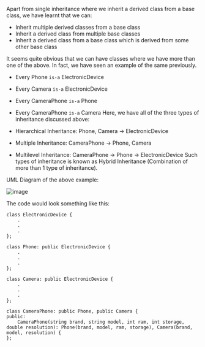 Apart from single inheritance where we inherit a derived class from a base class, we have learnt that we can:

- Inherit multiple derived classes from a base class
- Inherit a derived class from multiple base classes
- Inherit a derived class from a base class which is derived from some other base class

It seems quite obvious that we can have classes where we have more than one of the above. In fact, we have seen an example of the same previously.

- Every Phone `is-a` ElectronicDevice
- Every Camera `is-a` ElectronicDevice
- Every CameraPhone `is-a` Phone
- Every CameraPhone `is-a` Camera
Here, we have all of the three types of inheritance discussed above:

- Hierarchical Inheritance: Phone, Camera -> ElectronicDevice
- Multiple Inheritance: CameraPhone -> Phone, Camera
- Multilevel Inheritance: CameraPhone -> Phone -> ElectronicDevice
Such types of inheritance is known as Hybrid Inheritance (Combination of more than 1 type of inheritance).

UML Diagram of the above example:

![image](https://user-images.githubusercontent.com/45598340/232578713-37d0c7b3-482a-4282-9895-51f5b55d1fcf.png)

The code would look something like this:

```
class ElectronicDevice {
    .
    .
    .
};

class Phone: public ElectronicDevice {
    .
    .
    .
};

class Camera: public ElectronicDevice {
    .
    .
    .
};

class CameraPhone: public Phone, public Camera {
public:
	CameraPhone(string brand, string model, int ram, int storage, double resolution): Phone(brand, model, ram, storage), Camera(brand, model, resolution) {
};

```



